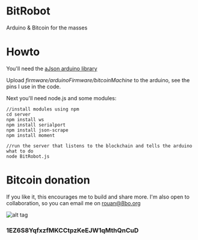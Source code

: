 # BitRobot
Arduino &amp; Bitcoin for the masses

# Howto

You'll need the [aJson arduino library](https://github.com/interactive-matter/aJson)

Upload _firmware/arduinoFirmware/bitcoinMachine_ to the arduino, see the pins I use in the code.


Next you'll need node.js and some modules:

```
//install modules using npm
cd server
npm install ws
npm install serialport
npm install json-scrape
npm install moment	

//run the server that listens to the blockchain and tells the arduino what to do
node BitRobot.js 
```

# Bitcoin donation

If you like it, this encourages me to build and share more. I'm also open to collaboration, so you can email me on [rouan@8bo.org](mailto:rouan@8bo.org)

![alt tag](https://blockchain.info/qr?data=1EZ6S8YqfxzfMKCCtpzKeEJW1qMthQnCuD&size=200)
<h3>1EZ6S8YqfxzfMKCCtpzKeEJW1qMthQnCuD</h3>

